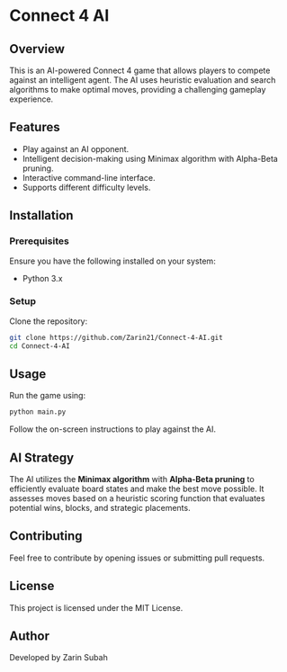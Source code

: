 # Connect 4 AI

## Overview
This is an AI-powered Connect 4 game that allows players to compete against an intelligent agent. The AI uses heuristic evaluation and search algorithms to make optimal moves, providing a challenging gameplay experience.

## Features
- Play against an AI opponent.
- Intelligent decision-making using Minimax algorithm with Alpha-Beta pruning.
- Interactive command-line interface.
- Supports different difficulty levels.

## Installation
### Prerequisites
Ensure you have the following installed on your system:
- Python 3.x

### Setup
Clone the repository:
```sh
git clone https://github.com/Zarin21/Connect-4-AI.git
cd Connect-4-AI
```

## Usage
Run the game using:
```sh
python main.py
```

Follow the on-screen instructions to play against the AI.

## AI Strategy
The AI utilizes the **Minimax algorithm** with **Alpha-Beta pruning** to efficiently evaluate board states and make the best move possible. It assesses moves based on a heuristic scoring function that evaluates potential wins, blocks, and strategic placements.

## Contributing
Feel free to contribute by opening issues or submitting pull requests.

## License
This project is licensed under the MIT License.

## Author
Developed by Zarin Subah

